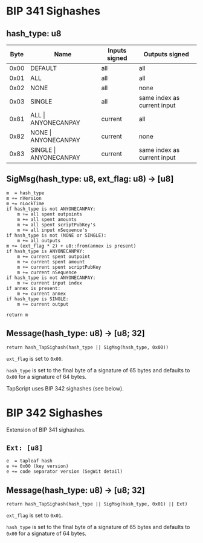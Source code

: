 # BIP 341 Sighashes

## hash_type: u8

| Byte | Name                    | Inputs signed | Outputs signed              |
|------|-------------------------|---------------|-----------------------------|
| 0x00 | DEFAULT                 | all           | all                         |
| 0x01 | ALL                     | all           | all                         |
| 0x02 | NONE                    | all           | none                        |
| 0x03 | SINGLE                  | all           | same index as current input |
| 0x81 | ALL \| ANYONECANPAY     | current       | all                         |
| 0x82 | NONE \| ANYONECANPAY    | current       | none                        |
| 0x83 | SINGLE \| ANYONECANPAY  | current       | same index as current input |

## SigMsg(hash_type: u8, ext_flag: u8) -> [u8]

```
m  = hash_type
m += nVersion
m += nLockTime
if hash_type is not ANYONECANPAY:
    m += all spent outpoints
    m += all spent amounts
    m += all spent scriptPubKey's
    m += all input nSequence's
if hash_type is not (NONE or SINGLE):
    m += all outputs
m += (ext_flag * 2) + u8::from(annex is present)
if hash_type is ANYONECANPAY:
    m += current spent outpoint
    m += current spent amount
    m += current spent scriptPubKey
    m += current nSequence
if hash_type is not ANYONECANPAY:
    m += current input index
if annex is present:
    m += current annex
if hash_type is SINGLE:
    m += current output

return m
```

## Message(hash_type: u8) -> [u8; 32]

```
return hash_TapSighash(hash_type || SigMsg(hash_type, 0x00))
```

`ext_flag` is set to `0x00`.

`hash_type` is set to the final byte of a signature of 65 bytes and defaults to `0x00` for a signature of 64 bytes.

TapScript uses BIP 342 sighashes (see below).

# BIP 342 Sighashes

Extension of BIP 341 sighashes.

## `Ext: [u8]`

```
e  = tapleaf hash
e += 0x00 (key version)
e += code separator version (SegWit detail)
```

## Message(hash_type: u8) -> [u8; 32]

```
return hash_TapSighash(hash_type || SigMsg(hash_type, 0x01) || Ext)
```

`ext_flag` is set to `0x01`.

`hash_type` is set to the final byte of a signature of 65 bytes and defaults to `0x00` for a signature of 64 bytes.
